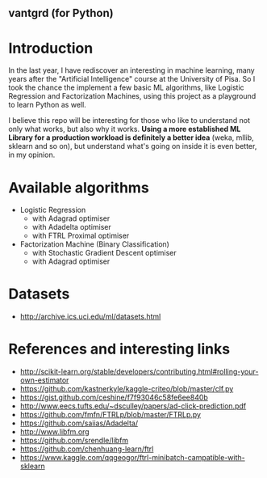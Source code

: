 ## vantgrd (for Python)

# Introduction

In the last year, I have rediscover an interesting in machine learning,
many years after the "Artificial Intelligence" course at the University
of Pisa. So I took the chance the implement a few basic ML algorithms,
like Logistic Regression and Factorization Machines, using this project
as a playground to learn Python as well.

I believe this repo will be interesting for those who like to
understand not only what works, but also why it works. **Using a more
established ML Library for a production workload is definitely a better
idea** (weka, mllib, sklearn and so on), but understand what's going on
inside it is even better, in my opinion.

# Available algorithms

- Logistic Regression
    * with Adagrad optimiser
    * with Adadelta optimiser
    * with FTRL Proximal optimiser
- Factorization Machine (Binary Classification)
    * with Stochastic Gradient Descent optimiser
    * with Adagrad optimiser

# Datasets

- http://archive.ics.uci.edu/ml/datasets.html

# References and interesting links

- http://scikit-learn.org/stable/developers/contributing.html#rolling-your-own-estimator
- https://github.com/kastnerkyle/kaggle-criteo/blob/master/clf.py
- https://gist.github.com/ceshine/f7f93046c58fe6ee840b
- http://www.eecs.tufts.edu/~dsculley/papers/ad-click-prediction.pdf
- https://github.com/fmfn/FTRLp/blob/master/FTRLp.py
- https://github.com/saiias/Adadelta/
- http://www.libfm.org
- https://github.com/srendle/libfm
- https://github.com/chenhuang-learn/ftrl
- https://www.kaggle.com/qqgeogor/ftrl-minibatch-campatible-with-sklearn

